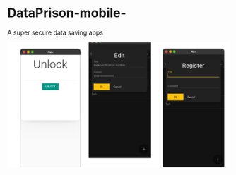# DataPrison-mobile-
A super secure data saving apps

<img src='images/genp_git_image.png' align='center'/>
